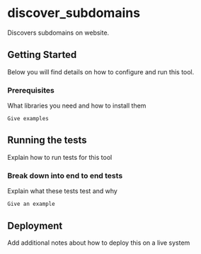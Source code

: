 # discover_subdomains
Discovers subdomains on website.
## Getting Started
Below you will find details on how to configure and run this tool.
### Prerequisites
What libraries you need and how to install them
```
Give examples
```
## Running the tests
Explain how to run tests for this tool
### Break down into end to end tests
Explain what these tests test and why
```
Give an example
```
## Deployment
Add additional notes about how to deploy this on a live system
